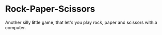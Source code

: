 # Rock-Paper-Scissors
Another silly little game, that let's you play rock, paper and scissors with a computer. 
